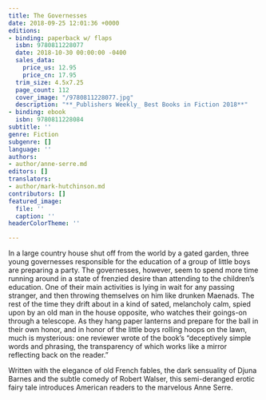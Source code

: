 ```yaml
---
title: The Governesses
date: 2018-09-25 12:01:36 +0000
editions:
- binding: paperback w/ flaps
  isbn: 9780811228077
  date: 2018-10-30 00:00:00 -0400
  sales_data:
    price_us: 12.95
    price_cn: 17.95
  trim_size: 4.5x7.25
  page_count: 112
  cover_image: "/9780811228077.jpg"
  description: "**_Publishers Weekly_ Best Books in Fiction 2018**"
- binding: ebook
  isbn: 9780811228084
subtitle: ''
genre: Fiction
subgenre: []
language: ''
authors:
- author/anne-serre.md
editors: []
translators:
- author/mark-hutchinson.md
contributors: []
featured_image:
  file: ''
  caption: ''
headerColorTheme: ''

---
```

In a large country house shut off from the world by a gated garden, three young governesses responsible for the education of a group of little boys are preparing a party. The governesses, however, seem to spend more time running around in a state of frenzied desire than attending to the children’s education. One of their main activities is lying in wait for any passing stranger, and then throwing themselves on him like drunken Maenads. The rest of the time they drift about in a kind of sated, melancholy calm, spied upon by an old man in the house opposite, who watches their goings-on through a telescope. As they hang paper lanterns and prepare for the ball in their own honor, and in honor of the little boys rolling hoops on the lawn, much is mysterious: one reviewer wrote of the book’s “deceptively simple words and phrasing, the transparency of which works like a mirror reflecting back on the reader.” 

Written with the elegance of old French fables, the dark sensuality of Djuna Barnes and the subtle comedy of Robert Walser, this semi-deranged erotic fairy tale introduces American readers to the marvelous Anne Serre.